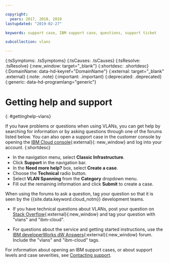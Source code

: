 ```yaml
---

copyright:
  years: 2017, 2018, 2019
lastupdated: "2019-02-27"

keywords: support case, IBM support case, questions, support ticket

subcollection: vlans

---
```


<!-- Common attributes used in the template are defined as follows: -->
{:tsSymptoms: .tsSymptoms}
{:tsCauses: .tsCauses}
{:tsResolve: .tsResolve}
{:new_window: target="_blank"}
{:shortdesc: .shortdesc}
{:DomainName: data-hd-keyref="DomainName"}
{:external: target="_blank" .external}
{:note: .note}
{:important: .important}
{:deprecated: .deprecated}
{:generic: data-hd-programlang="generic"}


# Getting help and support
{: #gettinghelp-vlans}

If you have problems or questions when using VLANs, you can get help by searching for information or by asking questions through one of the forums listed below. You can also open a support case in the customer console by opening the [IBM Cloud console](https://{DomainName}/unifiedsupport/cases/add){:external}{: new_window} and log into your account.
{:shortdesc}

* In the navigation menu, select **Classic Infrastructure**.
* Click **Support** in the navigation bar.
* In the **Need more help?** box, select **Create a case**.
* Choose the **Technical** radio button.
* Select **VLAN Spanning** from the **Category** dropdown menu.
* Fill out the remaining information and click **Submit** to create a case.

When using the forums to ask a question, tag your question so that it is seen by the {{site.data.keyword.cloud_notm}} development teams.
<!--Insert the appropriate Stack Overflow tag for your service for <block-storage> in URL and text below:  -->
* If you have technical questions about VLANs, post your question on [Stack Overflow](https://stackoverflow.com/search?q=vlans+ibm-cloud){:external}{:new_window} and tag your question with "vlans" and "ibm-cloud".
<!--Insert the appropriate dW Answers tag for your service for <service_keyword> in URL below:  -->
* For questions about the service and getting started instructions, use the [IBM developerWorks dW Answers](https://developer.ibm.com/answers/topics/vlans.html?smartspace=ibm-cloud){:external}{:new_window} forum. Include the  "vlans" and "ibm-cloud" tags.


For information about opening an IBM support cases, or about support levels and case severities, see [Contacting support](/docs/get-support?topic=get-support-getting-customer-support).
